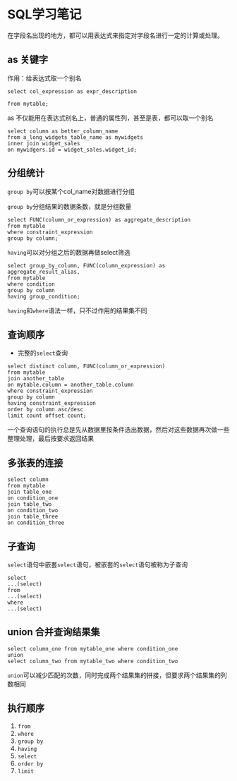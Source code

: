 # SQL学习笔记

在字段名出现的地方，都可以用表达式来指定对字段名进行一定的计算或处理。

## as 关键字

作用：给表达式取一个别名

```mysql
select col_expression as expr_description

from mytable;
```

as 不仅能用在表达式别名上，普通的属性列，甚至是表，都可以取一个别名

```mysql
select column as better_column_name
from a_long_widgets_table_name as mywidgets
inner join widget_sales
on mywidgers.id = widget_sales.widget_id;
```

## 分组统计

`group by`可以按某个col_name对数据进行分组

`group by`分组结果的数据条数，就是分组数量

```mysql
select FUNC(column_or_expression) as aggregate_description
from mytable
where constraint_expression
group by column;
```

`having`可以对分组之后的数据再做select筛选

```mysql
select group_by_column, FUNC(column_expression) as aggregate_result_alias,
from mytable
where condition
group by column
having group_condition;
```

`having`和`where`语法一样，只不过作用的结果集不同

## 查询顺序

* 完整的`select`查询

```mysql
select distinct column, FUNC(column_or_expression)
from mytable
join another_table
on mytable.column = another_table.column
where constraint_expression
group by column
having constraint_expression
order by column asc/desc
limit count offset count;
```

一个查询语句的执行总是先从数据里按条件选出数据，然后对这些数据再次做一些整理处理，最后按要求返回结果

## 多张表的连接

```mysql
select column
from mytable
join table_one
on condition_one
join table_two
on condition_two
join table_three
on condition_three
```

## 子查询

`select`语句中嵌套`select`语句，被嵌套的`select`语句被称为子查询

```mysql
select
...(select)
from 
...(select)
where
...(select)
```

## union 合并查询结果集

```mysql
select column_one from mytable_one where condition_one
union
select column_two from mytable_two where condition_two
```

`union`可以减少匹配的次数，同时完成两个结果集的拼接，但要求两个结果集的列数相同

## 执行顺序

1. `from`
2. `where`
3. `group by`
4. `having`
5. `select`
6. `order by`
7. `limit`

